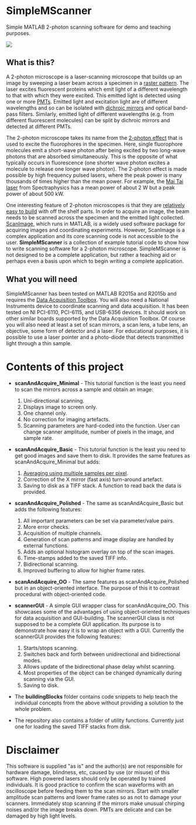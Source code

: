 # SimpleMScanner

Simple MATLAB 2-photon scanning software for demo and teaching purposes.

<img src="https://github.com/tenss/SimpleMScanner/blob/gh-pages/images/active_cells_smaller.jpg" />

## What is this?

A 2-photon microscope is a laser-scanning microscope that builds up an image by sweeping a laser beam across a specimen in a [raster pattern](https://en.wikipedia.org/wiki/Raster_scan). The laser excites fluorescent proteins which emit light of a different wavelength to that with which they were excited. 
This emitted light is detected using one or more [PMTs](https://en.wikipedia.org/wiki/Photomultiplier). 
Emitted light and excitation light are of different wavelengths and so can be isolated with [dichroic mirrors](https://en.wikipedia.org/wiki/Dichroic_filter) and optical
band-pass filters. 
Similarly, emitted light of different wavelengths (e.g. from different fluorescent molecules) can be split by dichroic mirrors and detected at different PMTs. 

The 2-photon microscope takes its name from the [2-photon effect](https://en.wikipedia.org/wiki/Two-photon_excitation_microscopy) that is used to excite the fluorophores in the specimen. 
Here, single fluorophore molecules emit a short-wave photon after being excited by two long-wave photons that are absorbed simultaneously. 
This is the opposite of what typically occurs in fluorescence (one shorter wave photon excites a molecule to release one longer wave photon). 
The 2-photon effect is made possible by high frequency pulsed lasers, where the peak power is many thousands of times higher than the mean power. 
For example, the [Mai Tai laser](http://www.spectra-physics.com/products/ultrafast-lasers/mai-tai#specs) from Spectraphysics has a mean power of about 2 W but a peak power of about 500 kW. 

One interesting feature of 2-photon microscopes is that they are [relatively easy to build](http://journals.plos.org/plosone/article?id=10.1371/journal.pone.0110475) with off the shelf parts. 
In order to acquire an image, the beam needs to be scanned across the specimen and the emitted light collected. 
[ScanImage](http://scanimage.vidriotechnologies.com), which runs in MATLAB, is a widely used software package for acquiring images and coordinating experiments. 
However, ScanImage is a complex application and its core scanning code is not accessible to the user. 
**SimpleMScanner** is a collection of example tutorial code to show how to write scanning software for a 2-photon microscope. 
SimpleMScanner is not designed to be a complete application, but rather a teaching aid or perhaps even a basis upon which to begin writing a complete application. 


## What you will need
SimpleMScanner has been tested on MATLAB R2015a and R2015b and requires the [Data Acquisition Toolbox](https://uk.mathworks.com/products/daq/). 
You will also need a National Instruments device to coordinate scanning and data acquisition. 
It has been tested on NI PCI-6110, PCI-6115, and USB-6356 devices. It should work on other similar boards supported by the Data Acquisition Toolbox. 
Of course you will also need at least a set of scan mirrors, a scan lens, a tube lens, an objective, some form of detector and a laser. 
For educational purposes, it is possible to use a laser pointer and a photo-diode that detects transmitted light through a thin sample. 

# Contents of this project

* **scanAndAcquire_Minimal** - This tutorial function is the least you need to scan the mirrors across a sample and obtain an image:
  1. Uni-directional scanning.
  2. Displays image to screen only.
  3. One channel only.
  4. No correction for imaging artefacts.
  5. Scanning parameters are hard-coded into the function. User can change scanner amplitude, number of pixels in the image, and sample rate.

* **scanAndAcquire_Basic** - This tutorial function is the least you need to get good images and save them to disk. 
It provides the same features as scanAndAcquire_Minimal but adds:
  1. [Averaging using multiple samples per pixel](https://raw.githubusercontent.com/tenss/SimpleMScanner/gh-pages/images/samples_per_pix_example.jpg).
  2. Correction of the X mirror (fast axis) turn-around artefact.
  3. Saving to disk as a TIFF stack. A function to read back the data is provided.

* **scanAndAcquire_Polished** - The same as scanAndAcquire_Basic but adds the following features:
  1. All important parameters can be set via parameter/value pairs.
  2. More error checks.
  3. Acquisition of multiple channels.
  4. Generation of scan patterns and image display are handled by external functions.
  5. Adds an optional histogram overlay on top of the scan images.
  6. Time-stamps added to the saved TIFF info.
  7. Bidirectional scanning.
  8. Improved buffering to allow for higher frame rates.

* **scanAndAcquire_OO** - The same features as scanAndAcquire_Polished but in an object-oriented interface. 
The purpose of this it to contrast procedural with object-oriented code.

* **scannerGUI** - A simple GUI wrapper class for scanAndAcquire_OO. 
This showcases some of the advantages of using object-oriented techniques for data acquisition and GUI-building. 
The scannerGUI class is not supposed to be a complete GUI application. 
Its purpose is to demonstrate how easy it is to wrap an object with a GUI. 
Currently the scannerGUI provides the following features:
  1. Starts/stops scanning.
  2. Switches back and forth between unidirectional and bidirectional modes.
  3. Allows update of the bidirectional phase delay whilst scanning.
  4. Most properties of the object can be changed dynamically during scanning via the GUI. 
  5. Saving to disk.

* The **buildingBlocks** folder contains code snippets to help teach the individual concepts from the above without providing a solution to the whole problem. 

* The repository also contains a folder of utility functions. Currently just one for loading the saved TIFF stacks from disk.


# Disclaimer
This software is supplied "as is" and the author(s) are not responsible for hardware damage, blindness, etc, caused by use (or misuse) of this software. 
High powered lasers should only be operated by trained individuals. 
It is good practice to confirm the scan waveforms with an oscilloscope before feeding them to the scan mirrors. 
Start with smaller amplitude scan patterns and lower frame rates so as not to damage your scanners. 
Immediately stop scanning if the mirrors make unusual chirping noises and/or the image breaks down.
PMTs are delicate and can be damaged by high light levels.
